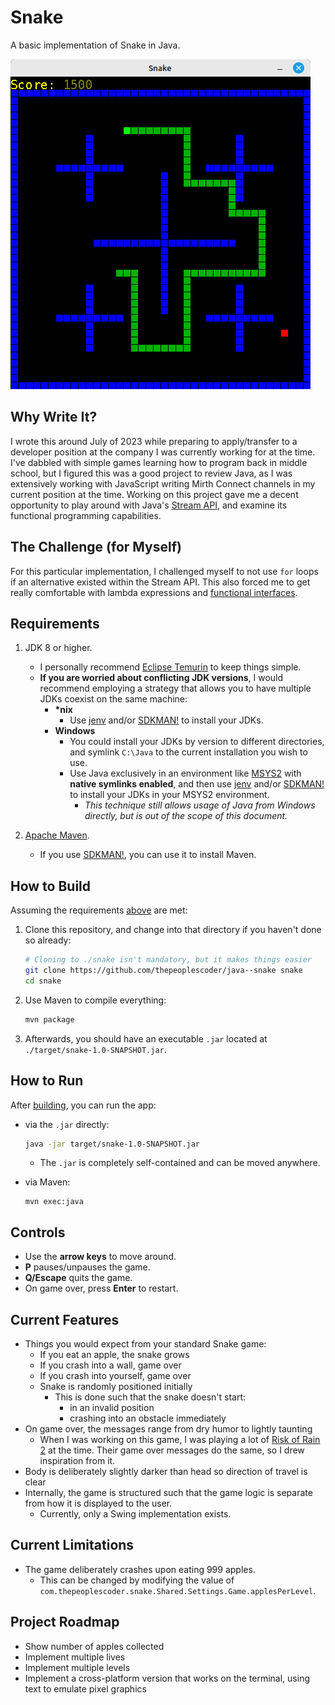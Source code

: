 # Snake

A basic implementation of Snake in Java.

![Snake Screenshot 01](./screenshots/snake-gameplay-01.png)

## Why Write It?

I wrote this around July of 2023 while preparing to
apply/transfer to a developer position at the company
I was currently working for at the time.  I've dabbled
with simple games learning how to program back in middle
school, but I figured this was a good project to review
Java, as I was extensively working with JavaScript writing
Mirth Connect channels in my current position at the time.
Working on this project gave me a decent opportunity to
play around with Java's [Stream API][java-stream-api], and
examine its functional programming capabilities.

## The Challenge (for Myself)

For this particular implementation, I challenged myself to
not use `for` loops if an alternative existed within the Stream
API.  This also forced me to get really comfortable with
lambda expressions and
[functional interfaces][java-functional-interfaces].

## Requirements

1. JDK 8 or higher.
   * I personally recommend
     [Eclipse Temurin][eclipse-temurin-8-downloads] to keep
     things simple.
   * __If you are worried about conflicting JDK versions__,
     I would recommend employing a strategy that allows you
     to have multiple JDKs coexist on the same machine:
     * **\*nix**
       * Use [jenv][jenv-homepage] and/or [SDKMAN!][sdkman-homepage]
         to install your JDKs.
     * **Windows**
       * You could install your JDKs by version to different directories,
         and symlink `C:\Java` to the current installation you wish
         to use.
       * Use Java exclusively in an environment like
         [MSYS2][msys2-homepage] with **native symlinks enabled**,
         and then use [jenv][jenv-homepage] and/or
         [SDKMAN!][sdkman-homepage] to install your JDKs in your
         MSYS2 environment.
         * _This technique still allows usage of Java from
           Windows directly, but is out of the scope of this
           document._

2. [Apache Maven][maven-homepage].
   * If you use [SDKMAN!][sdkman-homepage], you can use it to
     install Maven.

## How to Build

Assuming the requirements [above](#requirements) are met:

1. Clone this repository, and change into that directory if you
   haven't done so already:
   ```sh
   # Cloning to ./snake isn't mandatory, but it makes things easier
   git clone https://github.com/thepeoplescoder/java--snake snake
   cd snake
   ```

2. Use Maven to compile everything:
   ```sh
   mvn package
   ```

3. Afterwards, you should have an executable `.jar` located at
   `./target/snake-1.0-SNAPSHOT.jar`.

## How to Run

After [building](#how-to-build), you can run the app:

* via the `.jar` directly:
  ```sh
  java -jar target/snake-1.0-SNAPSHOT.jar
  ```
  * The `.jar` is completely self-contained and can be
    moved anywhere.

* via Maven:
  ```
  mvn exec:java
  ```

## Controls

* Use the **arrow keys** to move around.
* **P** pauses/unpauses the game.
* **Q/Escape** quits the game.
* On game over, press **Enter** to restart.

## Current Features

* Things you would expect from your standard Snake game:
  * If you eat an apple, the snake grows
  * If you crash into a wall, game over
  * If you crash into yourself, game over
  * Snake is randomly positioned initially
    * This is done such that the snake doesn't start:
      * in an invalid position
      * crashing into an obstacle immediately
* On game over, the messages range from dry humor to
  lightly taunting
  * When I was working on this game, I was playing a lot of
    [Risk of Rain 2](https://riskofrain.com) at the time.
    Their game over messages do the same, so I drew inspiration
    from it.
* Body is deliberately slightly darker than head
  so direction of travel is clear
* Internally, the game is structured such that the
  game logic is separate from how it is displayed
  to the user.
  * Currently, only a Swing implementation exists.

## Current Limitations

* The game deliberately crashes upon eating 999 apples.
  * This can be changed by modifying the value of
    `com.thepeoplescoder.snake.Shared.Settings.Game.applesPerLevel`.

## Project Roadmap
* Show number of apples collected
* Implement multiple lives
* Implement multiple levels
* Implement a cross-platform version that works on the terminal,
  using text to emulate pixel graphics

[java-stream-api]:              https://docs.oracle.com/javase/8/docs/api/java/util/stream/package-summary.html#package.description
[java-functional-interfaces]:   https://docs.oracle.com/javase/8/docs/api/java/util/function/package-summary.html#package.description
[jenv-homepage]:                https://www.jenv.be/
[sdkman-homepage]:              https://sdkman.io/
[msys2-homepage]:               https://www.msys2.org/
[eclipse-temurin-8-downloads]:  https://adoptium.net/temurin/releases/?version=8
[maven-homepage]:               https://maven.apache.org/